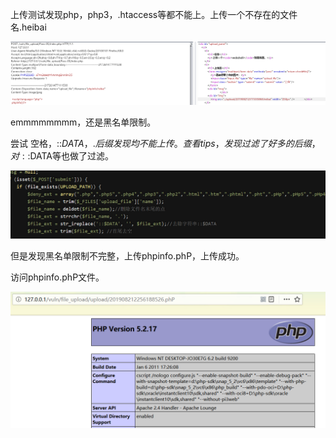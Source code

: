 上传测试发现php，php3，.htaccess等都不能上。上传一个不存在的文件名.heibai

![](images/6C975E77841847E1A2B5295ED1F42752clipboard.png)

emmmmmmmm，还是黑名单限制。

尝试 空格，::$DATA，.后缀发现均不能上传。查看tips，发现过滤了好多的后缀，对::$DATA等也做了过滤。

![](images/05FA089B294B47BAA5D72BF4E7AB8DD8clipboard.png)

但是发现黑名单限制不完整，上传phpinfo.phP，上传成功。

访问phpinfo.phP文件。

![](images/14A8C096EC0F45EC993A5A598043F3F9clipboard.png)

